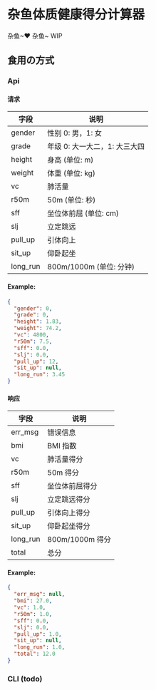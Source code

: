 # 杂鱼体质健康得分计算器

杂鱼~❤ 杂鱼~ WIP

## 食用の方式

### Api

#### 请求

| 字段     | 说明                          |
| -------- | ----------------------------- |
| gender   | 性别 0: 男，1: 女             |
| grade    | 年级 0: 大一大二，1: 大三大四 |
| height   | 身高 (单位: m)                |
| weight   | 体重 (单位: kg)               |
| vc       | 肺活量                        |
| r50m     | 50m (单位: 秒)                |
| sff      | 坐位体前屈 (单位: cm)         |
| slj      | 立定跳远                      |
| pull_up  | 引体向上                      |
| sit_up   | 仰卧起坐                      |
| long_run | 800m/1000m (单位: 分钟)       |

#### Example:

```json
{
  "gender": 0,
  "grade": 0,
  "height": 1.83,
  "weight": 74.2,
  "vc": 4800,
  "r50m": 7.5,
  "sff": 0.0,
  "slj": 0.0,
  "pull_up": 12,
  "sit_up": null,
  "long_run": 3.45
}
```

#### 响应

| 字段     | 说明            |
| -------- | --------------- |
| err_msg  | 错误信息        |
| bmi      | BMI 指数        |
| vc       | 肺活量得分      |
| r50m     | 50m 得分        |
| sff      | 坐位体前屈得分  |
| slj      | 立定跳远得分    |
| pull_up  | 引体向上得分    |
| sit_up   | 仰卧起坐得分    |
| long_run | 800m/1000m 得分 |
| total    | 总分            |

#### Example:

```json
{
  "err_msg": null,
  "bmi": 27.0,
  "vc": 1.0,
  "r50m": 1.0,
  "sff": 0.0,
  "slj": 0.0,
  "pull_up": 1.0,
  "sit_up": null,
  "long_run": 1.0,
  "total": 12.0
}
```

### CLI (todo)

```bash

```
